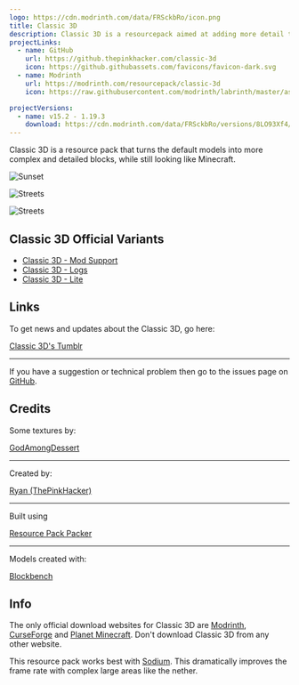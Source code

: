 ```yaml
---
logo: https://cdn.modrinth.com/data/FRSckbRo/icon.png
title: Classic 3D
description: Classic 3D is a resourcepack aimed at adding more detail to the models in Minecraft while preserving the overall look and feel.
projectLinks:
  - name: GitHub
    url: https://github.thepinkhacker.com/classic-3d
    icon: https://github.githubassets.com/favicons/favicon-dark.svg
  - name: Modrinth
    url: https://modrinth.com/resourcepack/classic-3d
    icon: https://raw.githubusercontent.com/modrinth/labrinth/master/assets/logo.svg

projectVersions:
  - name: v15.2 - 1.19.3
    download: https://cdn.modrinth.com/data/FRSckbRo/versions/8LO93Xf4/%C2%A76%C2%A7lClassic%203D%20v15.2%20-%201.19.zip
---
```


Classic 3D is a resource pack that turns the default models into more complex and detailed blocks, while still looking like Minecraft.

![Sunset](https://cdn.modrinth.com/data/FRSckbRo/images/6eead911f919a0067bf88bc1ae617c3ef97a9e47.png "Credit: Falcon's Rock")

![Streets](https://cdn.modrinth.com/data/FRSckbRo/images/925fd0857bd7fdf1cd28b66934b13baf8c6b64cc.png "Credit: Falcon's Rock")

![Streets](https://cdn.modrinth.com/data/FRSckbRo/images/b8bc8a3611744374b12cb3e5e93753bd36561655.png "Credit: Falcon's Rock")

## Classic 3D Official Variants

- [Classic 3D - Mod Support](https://www.curseforge.com/minecraft/texture-packs/classic-3d-mod)
- [Classic 3D - Logs](https://www.curseforge.com/minecraft/texture-packs/classic-3d-logs)
- [Classic 3D - Lite](https://www.curseforge.com/minecraft/texture-packs/classic-3d-lite)

## Links

To get news and updates about the Classic 3D, go here:

[Classic 3D's Tumblr](https://classic3d.tumblr.com)

---

If you have a suggestion or technical problem then go to the issues page on [GitHub](https://github.com/RyanGar46/Classic-3D/issues).

## Credits

Some textures by:

[GodAmongDessert](https://instagram.com/godamongdessert/)

---

Created by:

[Ryan (ThePinkHacker)](/)

---

Built using

[Resource Pack Packer](https://github.com/RyanThePinkHacker/resource-pack-packer)

---

Models created with:

[Blockbench](https://www.blockbench.net)

## Info

The only official download websites for Classic 3D are [Modrinth](https://modrinth.com/resourcepack/classic-3d), [CurseForge](https://www.curseforge.com/minecraft/texture-packs/classic-3d) and [Planet Minecraft](https://www.planetminecraft.com/texture-pack/classic-3d-4384051/). Don't download Classic 3D from any other website.

This resource pack works best with [Sodium](https://modrinth.com/mod/sodium). This dramatically improves the frame rate with complex large areas like the nether.
